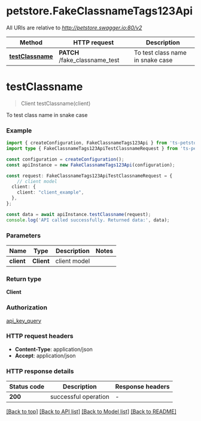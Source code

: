 # petstore.FakeClassnameTags123Api

All URIs are relative to *http://petstore.swagger.io:80/v2*

Method | HTTP request | Description
------------- | ------------- | -------------
[**testClassname**](FakeClassnameTags123Api.md#testClassname) | **PATCH** /fake_classname_test | To test class name in snake case


# **testClassname**
> Client testClassname(client)

To test class name in snake case

### Example


```typescript
import { createConfiguration, FakeClassnameTags123Api } from 'ts-petstore-client';
import type { FakeClassnameTags123ApiTestClassnameRequest } from 'ts-petstore-client';

const configuration = createConfiguration();
const apiInstance = new FakeClassnameTags123Api(configuration);

const request: FakeClassnameTags123ApiTestClassnameRequest = {
    // client model
  client: {
    client: "client_example",
  },
};

const data = await apiInstance.testClassname(request);
console.log('API called successfully. Returned data:', data);
```


### Parameters

Name | Type | Description  | Notes
------------- | ------------- | ------------- | -------------
 **client** | **Client**| client model |


### Return type

**Client**

### Authorization

[api_key_query](README.md#api_key_query)

### HTTP request headers

 - **Content-Type**: application/json
 - **Accept**: application/json


### HTTP response details
| Status code | Description | Response headers |
|-------------|-------------|------------------|
**200** | successful operation |  -  |

[[Back to top]](#) [[Back to API list]](README.md#documentation-for-api-endpoints) [[Back to Model list]](README.md#documentation-for-models) [[Back to README]](README.md)


